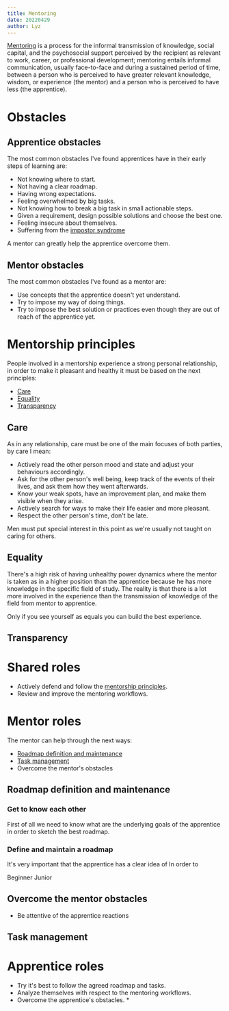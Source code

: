 ```yaml
---
title: Mentoring
date: 20220429
author: Lyz
---
```


[Mentoring](https://en.wikipedia.org/wiki/Mentorship) is a process for the
informal transmission of knowledge, social capital, and the psychosocial support
perceived by the recipient as relevant to work, career, or professional
development; mentoring entails informal communication, usually face-to-face and
during a sustained period of time, between a person who is perceived to have
greater relevant knowledge, wisdom, or experience (the mentor) and a person who
is perceived to have less (the apprentice).

# Obstacles

## Apprentice obstacles

The most common obstacles I've found apprentices have in their early steps of
learning are:

* Not knowing where to start.
* Not having a clear roadmap.
* Having wrong expectations.
* Feeling overwhelmed by big tasks.
* Not knowing how to break a big task in small actionable steps.
* Given a requirement, design possible solutions and choose the best one.
* Feeling insecure about themselves.
* Suffering from the [impostor syndrome](https://en.wikipedia.org/wiki/Impostor_syndrome)

A mentor can greatly help the apprentice overcome them.

## Mentor obstacles

The most common obstacles I've found as a mentor are:

* Use concepts that the apprentice doesn't yet understand.
* Try to impose my way of doing things.
* Try to impose the best solution or practices even though they are out of reach
    of the apprentice yet.

# Mentorship principles

People involved in a mentorship experience a strong personal relationship, in
order to make it pleasant and healthy it must be based on the next principles:

* [Care](#care)
* [Equality](#equality)
* [Transparency](#transparency)

## Care

As in any relationship, care must be one of the main focuses of both parties, by
care I mean:

* Actively read the other person mood and state and adjust your behaviours
    accordingly.
* Ask for the other person's well being, keep track of the events of their
    lives, and ask them how they went afterwards.
* Know your weak spots, have an improvement plan, and make them visible when they
    arise.
* Actively search for ways to make their life easier and more pleasant.
* Respect the other person's time, don't be late.

Men must put special interest in this point as we're usually not taught on
caring for others.

## Equality

There's a high risk of having unhealthy power dynamics where the mentor is taken
as in a higher position than the apprentice because he has more knowledge in the
specific field of study. The reality is that there is a lot more involved in the
experience than the transmission of knowledge of the field from mentor to
apprentice.

Only if you see yourself as equals you can build the best experience.

## Transparency

# Shared roles

* Actively defend and follow the [mentorship
    principles](#mentorship-principles).
* Review and improve the mentoring workflows.

# Mentor roles

The mentor can help through the next ways:

* [Roadmap definition and maintenance](#roadmap-definition-and-maintenance)
* [Task management](#task-management)
* Overcome the mentor's obstacles

## Roadmap definition and maintenance

### Get to know each other

First of all we need to know what are the underlying goals of the apprentice in
order to sketch the best roadmap.

### Define and maintain a roadmap

It's very important that the apprentice has a clear idea of
In order to

Beginner
Junior

## Overcome the mentor obstacles

* Be attentive of the apprentice reactions

## Task management

# Apprentice roles

* Try it's best to follow the agreed roadmap and tasks.
* Analyze themselves with respect to the mentoring workflows.
* Overcome the apprentice's obstacles.
    *
